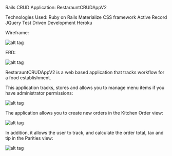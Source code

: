 Rails CRUD Application:  RestarauntCRUDAppV2


Technologies Used:
Ruby on Rails
Materialize CSS framework
Active Record
JQuery
Test Driven Development
Heroku

Wireframe:

![alt tag](http://i.imgur.com/U3ZJVES.png)

ERD:

![alt tag](http://i.imgur.com/gvgdWJ7.png)

RestarauntCRUDAppV2 is a web based application that tracks workflow for a food establishment.  

This application tracks, stores and allows you to manage menu items if you have administrator permissions:

![alt tag](http://i.imgur.com/lySvRfd.png)

The application allows you to create new orders in the Kitchen Order view:

![alt tag](http://i.imgur.com/fin8AhK.png)

In addition, it allows the user to track, and calculate the order total, tax and tip in the Parities view:

![alt tag](http://i.imgur.com/LPXZjql.png)
